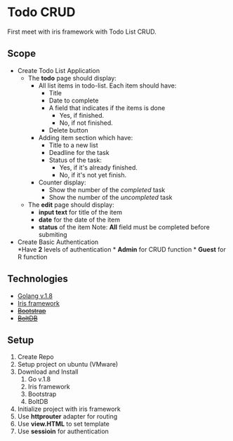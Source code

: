 # Todo CRUD

First meet with iris framework with Todo List CRUD.

## Scope

* Create Todo List Application
	* The **todo** page should display:
		* All list items in todo-list. Each item should have:
			* Title
			* Date to complete
			* A field that indicates if the items is done
				* Yes, if finished.
				* No, if not finished.
			* Delete button
		* Adding item section which have:
			* Title to a new list
			* Deadline for the task
			* Status of the task:
				* Yes, if it's already finished.
				* No, if it's not yet finish.
		* Counter display:
			* Show the number of the *completed* task
			* Show the number of the *uncompleted* task
	* The **edit** page should display:
		* **input text** for title of the item
		* **date** for the date of the item
		* **status** of the item
		Note: **All** field must be completed before submiting
* Create Basic Authentication	
	*Have **2** levels of authentication
		* **Admin** for CRUD function
		* **Guest** for R function

## Technologies

* [Golang v.1.8](https://github.com/golang/go)
* [Iris framework](https://github.com/kataras/iris)
* ~~[Bootstrap](https://github.com/twbs/bootstrap)~~
* ~~[BoltDB](https://github.com/boltdb/bolt)~~

## Setup

1. Create Repo
2. Setup project on ubuntu (VMware)
3. Download and Install
	1. Go v.1.8
	2. Iris framework
	3. Bootstrap
	4. BoltDB
4. Initialize project with iris framework
5. Use **httprouter** adapter for routing
5. Use **view.HTML** to set template
6. Use **sessioin** for authentication